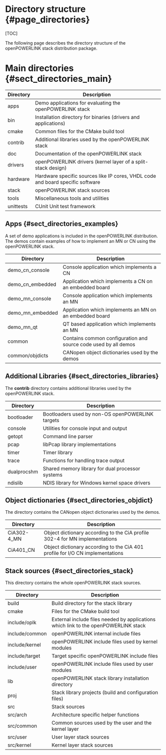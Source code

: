 Directory structure {#page_directories}
===================

[TOC]

The following page describes the directory structure of the openPOWERLINK stack distribution package.

# Main directories {#sect_directories_main}

Directory                     | Description
----------------------------- | -----------------------------------------------
apps                          | Demo applications for evaluating the openPOWERLINK stack
bin                           | Installation directory for binaries (drivers and applications)
cmake                         | Common files for the CMake build tool
contrib                       | Additional libraries used by the openPOWERLINK stack
doc                           | Documentation of the openPOWERLINK stack
drivers                       | openPOWERLINK drivers (kernel layer of a split-stack design)
hardware                      | Hardware specific sources like IP cores, VHDL code and board specific software
stack                         | openPOWERLINK stack sources
tools                         | Miscellaneous tools and utilities
unittests                     | CUnit Unit test framework


## Apps {#sect_directories_examples}
A set of demo applications is included in the openPOWERLINK distribution. The
demos contain examples of how to implement an MN or CN using the openPOWERLINK
stack.

Directory                     | Description
----------------------------- | -----------------------------------------------
demo_cn_console               | Console application which implements a CN
demo_cn_embedded              | Application which implements a CN on an embedded board
demo_mn_console               | Console application which implements an MN
demo_mn_embedded              | Application which implements an MN on an embedded board
demo_mn_qt                    | QT based application which implements an MN
common                        | Contains common configuration and source code used by all demos
common/objdicts               | CANopen object dictionaries used by the demos


## Additional Libraries {#sect_directories_libraries}
The __contrib__ directory contains additional libraries used by the openPOWERLINK stack.

Directory                     | Description
----------------------------- | -----------------------------------------------
bootloader                    | Bootloaders used by non-OS openPOWERLINK targets
console                       | Utilities for console input and output
getopt                        | Command line parser
pcap                          | libPcap library implementations
timer                         | Timer library
trace                         | Functions for handling trace output
dualprocshm                   | Shared memory library for dual processor systems
ndislib                       | NDIS library for Windows kernel space drivers

## Object dictionaries {#sect_directories_objdict}

The directory contains the CANopen object dictionaries used by the demos.

Directory                     | Description
----------------------------- | -----------------------------------------------
CiA302-4_MN                   | Object dictionary according to the CiA profile 302-4 for MN implementations
CiA401_CN                     | Object dictionary according to the CiA 401 profile for I/O CN implementations


## Stack sources {#sect_directories_stack}

This directory contains the whole openPOWERLINK stack sources.

Directory                     | Description
----------------------------- | -----------------------------------------------
build                         | Build directory for the stack library
cmake                         | Files for the CMake build tool
include/oplk                  | External include files needed by applications which link to the openPOWERLINK stack
include/common                | openPOWERLINK internal include files
include/kernel                | openPOWERLINK include files used by kernel modules
include/target                | Target specific openPOWERLINK include files
include/user                  | openPOWERLINK include files used by user modules
lib                           | openPOWERLINK stack library installation directory
proj                          | Stack library projects (build and configuration files)
src                           | Stack sources
src/arch                      | Architecture specific helper functions
src/common                    | Common sources used by the user and the kernel layer
src/user                      | User layer stack sources
src/kernel                    | Kernel layer stack sources
